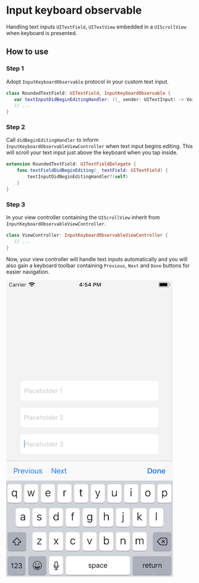 # Input keyboard observable
Handling text inputs `UITextField`, `UITextView` embedded in a `UIScrollView` when keyboard is presented.

## How to use
### Step 1
Adopt `InputKeyboardObservable` protocol in your custom text input.
```swift
class RoundedTextField: UITextField, InputKeyboardObservable {
   var textInputDidBeginEditingHandler: ((_ sender: UITextInput) -> Void)? { get set }
   // ...
}
```
### Step 2
Call `didBeginEditingHandler` to inform `InputKeyboardObservableViewController` when text input begins editing. This will scroll your text input just above the keyboard when you tap inside.
```swift
extension RoundedTextField: UITextFieldDelegate {
    func textFieldDidBeginEditing(_ textField: UITextField) {
        textInputDidBeginEditingHandler?(self)
    }
}
```
### Step 3
In your view controller containing the `UIScrollView` inherit from `InputKeyboardObservableViewController`.
```swift
class ViewController: InputKeyboardObservableViewController {
   // ...
}
```
Now, your view controller will handle text inputs automatically and you will also gain a keyboard toolbar containing `Previous`, `Next` and `Done` buttons for easier navigation.

![InputKeyboardObservable: A simple Swift keyboard handler solution](inputKeyboardObservable.png)

